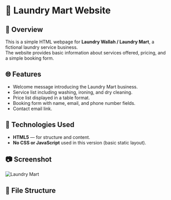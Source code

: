 # 🧺 Laundry Mart Website

## 📖 Overview
This is a simple HTML webpage for **Laundry Wallah / Laundry Mart**, a fictional laundry service business.  
The website provides basic information about services offered, pricing, and a simple booking form.

## 🌐 Features
- Welcome message introducing the Laundry Mart business.
- Service list including washing, ironing, and dry cleaning.
- Price list displayed in a table format.
- Booking form with name, email, and phone number fields.
- Contact email link.

## 🧱 Technologies Used
- **HTML5** — for structure and content.
- **No CSS or JavaScript** used in this version (basic static layout).

## 📷 Screenshot
![Laundry Mart](https://static.vecteezy.com/system/resources/previews/043/104/912/non_2x/dry-cleaning-store-service-illustration-with-washing-machines-dryers-and-laundry-for-clean-clothing-in-flat-cartoon-background-design-vector.jpg)

## 🧩 File Structure
